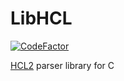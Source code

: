 # LibHCL
[![CodeFactor](https://www.codefactor.io/repository/github/nukosuke/libhcl/badge)](https://www.codefactor.io/repository/github/nukosuke/libhcl)

[HCL2](https://github.com/hashicorp/hcl2/blob/master/hcl/hclsyntax/spec.md) parser library for C
